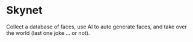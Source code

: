 # Skynet
Collect a database of faces, use AI to auto generate faces, and take over the world (last one joke ... or not).
